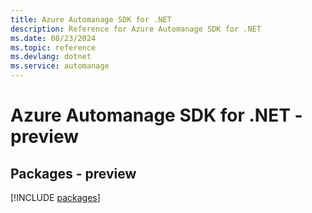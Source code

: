```yaml
---
title: Azure Automanage SDK for .NET
description: Reference for Azure Automanage SDK for .NET
ms.date: 08/23/2024
ms.topic: reference
ms.devlang: dotnet
ms.service: automanage
---
```

# Azure Automanage SDK for .NET - preview
## Packages - preview
[!INCLUDE [packages](automanage-index.md)]
